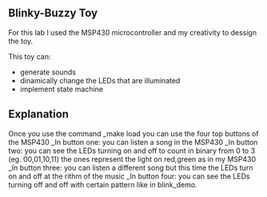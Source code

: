 ## Blinky-Buzzy Toy
For this lab I used the MSP430 microcontroller and my creativity to dessign
the toy.

This toy can:
* generate sounds
* dinamically change the LEDs that are illuminated
* implement state machine

## Explanation
Once you use the command _make load you can use the four top buttons of the
MSP430
_In button one: you can listen a song in the MSP430
_In button two: you can see the LEDs turning on and off to count in binary
from 0 to 3 (eg. 00,01,10,11) the ones represent the light on red,green as in
my MSP430
_In button three: you can listen a different song but this time the LEDs turn
on and off at the rithm of the music
_In button four: you can see the LEDs turning off and off with certain pattern
like in blink_demo.
